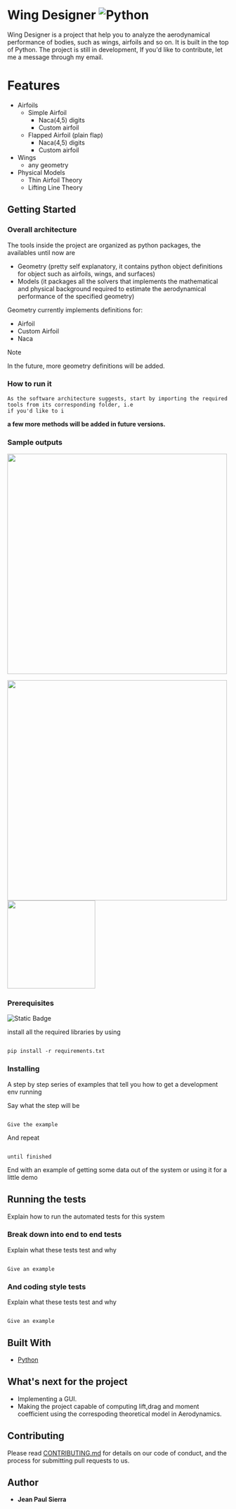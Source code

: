 # Wing Designer ![Python](https://img.shields.io/badge/python-3670A0?style=for-the-badge&logo=python&logoColor=ffdd54)

Wing Designer is a project that help you to analyze the aerodynamical performance of bodies, such as wings, airfoils and so on.
It is built in the top of Python. The project is still in development, If you'd like to contribute, let me a message
through my email.

# Features
  - Airfoils 
    - Simple Airfoil
      - Naca(4,5) digits
      - Custom airfoil
    - Flapped Airfoil (plain flap)
      - Naca(4,5) digits
      - Custom airfoil
  - Wings
    - any geometry
  - Physical Models
    - Thin Airfoil Theory
    - Lifting Line Theory

## Getting Started

### Overall architecture
The tools inside the project are organized as python packages, the availables until now are
- Geometry (pretty self explanatory, it contains python object definitions for object such as airfoils, wings, and surfaces)
- Models (it packages all the solvers that implements the mathematical and physical background required to estimate the aerodynamical performance of the specified geometry)


Geometry currently implements definitions for:
- Airfoil
- Custom Airfoil
- Naca 
> [!NOTE]  
> In the future, more geometry definitions will be added.


### How to run it

```
As the software architecture suggests, start by importing the required tools from its corresponding folder, i.e
if you'd like to i
```

**a few more methods will be added in future versions.**

### Sample outputs

<img src="https://i.imgur.com/cuNHSXT.png" width="500"><br>

<img src="https://i.imgur.com/eBbF9up.png" width="500"><br>
<img src="https://i.imgur.com/khXyXJK.png" width="200">

### Prerequisites

![Static Badge](https://img.shields.io/badge/Python-blue?logo=python&logoColor=white&link=https%3A%2F%2Fwww.python.org%2F)

install all the required libraries by using

```

pip install -r requirements.txt

```

### Installing

A step by step series of examples that tell you how to get a development env running

Say what the step will be

```

Give the example

```

And repeat

```

until finished

```

End with an example of getting some data out of the system or using it for a little demo

## Running the tests

Explain how to run the automated tests for this system

### Break down into end to end tests

Explain what these tests test and why

```

Give an example

```

### And coding style tests

Explain what these tests test and why

```

Give an example

```

## Built With

- [Python](http://www.dropwizard.io/1.0.2/docs/)

## What's next for the project

- Implementing a GUI.
- Making the project capable of computing lift,drag and moment coefficient using the correspoding theoretical model in Aerodynamics.

## Contributing

Please read [CONTRIBUTING.md](https://gist.github.com/PurpleBooth/b24679402957c63ec426) for details on our code of conduct, and the process for submitting pull requests to us.

## Author

- **Jean Paul Sierra**

```

```
